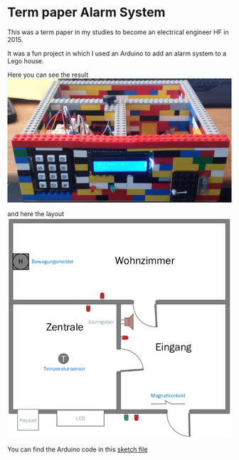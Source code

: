 # Term paper Alarm System

This was a term paper in my studies to become an electrical engineer HF in 2015.

It was a fun project in which I used an Arduino to add an alarm system to a Lego house.

Here you can see the result
![Lego Alarm System](pictures/Lego-alarm-system.png)

and here the layout
![Layout](pictures/layout.png)

You can find the Arduino code in this [sketch file](sketch_alarm_system_v1.0.0.ino)
